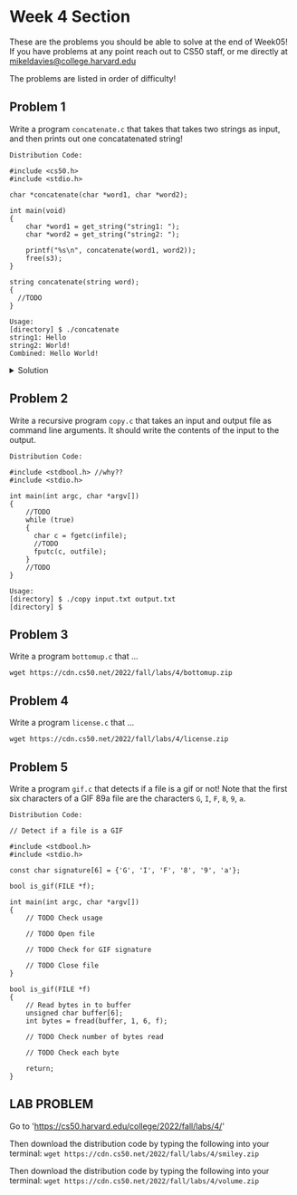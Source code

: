 # Week 4 Section

These are the problems you should be able to solve at the end of Week05! If you have problems at any point reach out to CS50 staff, 
or me directly at mikeldavies@college.harvard.edu

The problems are listed in order of difficulty!


## **Problem 1**

Write a program  `concatenate.c` that takes that takes two strings as input, and then prints out one concatatenated string!

```
Distribution Code:

#include <cs50.h>
#include <stdio.h>

char *concatenate(char *word1, char *word2);

int main(void)
{
    char *word1 = get_string("string1: ");
    char *word2 = get_string("string2: ");
    
    printf("%s\n", concatenate(word1, word2));
    free(s3);
}

string concatenate(string word);
{
  //TODO
}
```

```
Usage:
[directory] $ ./concatenate 
string1: Hello
string2: World!
Combined: Hello World!
```

<details><summary>Solution</summary>
  <p>
    ```
    Code Here
    ```
  </p>
</details>


## **Problem 2**

Write a recursive program `copy.c` that takes an input and output file as command line arguments. It should write the contents of the input to the output.

```
Distribution Code:

#include <stdbool.h> //why??
#include <stdio.h>

int main(int argc, char *argv[])
{
    //TODO
    while (true)
    {
      char c = fgetc(infile);
      //TODO
      fputc(c, outfile);
    }
    //TODO
}
```
```
Usage:
[directory] $ ./copy input.txt output.txt
[directory] $
```


## **Problem 3**

Write a program `bottomup.c` that ...

```
wget https://cdn.cs50.net/2022/fall/labs/4/bottomup.zip
```


## **Problem 4**

Write a program `license.c` that ...

```
wget https://cdn.cs50.net/2022/fall/labs/4/license.zip
```


## **Problem 5**

Write a program `gif.c` that detects if a file is a gif or not! Note that the first six characters of a GIF 89a file are the characters `G`, `I`, `F`, `8`, `9`, `a`.

```
Distribution Code:

// Detect if a file is a GIF

#include <stdbool.h>
#include <stdio.h>

const char signature[6] = {'G', 'I', 'F', '8', '9', 'a'};

bool is_gif(FILE *f);

int main(int argc, char *argv[])
{
    // TODO Check usage

    // TODO Open file

    // TODO Check for GIF signature

    // TODO Close file
}

bool is_gif(FILE *f)
{
    // Read bytes in to buffer
    unsigned char buffer[6];
    int bytes = fread(buffer, 1, 6, f);

    // TODO Check number of bytes read

    // TODO Check each byte

    return;
}
```

## **LAB PROBLEM**

Go to 'https://cs50.harvard.edu/college/2022/fall/labs/4/'

Then download the distribution code by typing the following into your terminal: `wget https://cdn.cs50.net/2022/fall/labs/4/smiley.zip`

Then download the distribution code by typing the following into your terminal: `wget https://cdn.cs50.net/2022/fall/labs/4/volume.zip`
